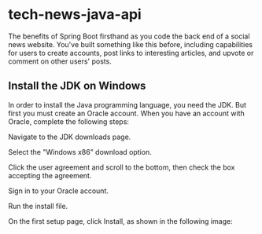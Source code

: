 # tech-news-java-api
The benefits of Spring Boot firsthand as you code the back end of a social news website. You've built something like this before, including capabilities for users to create accounts, post links to interesting articles, and upvote or comment on other users' posts.  

## Install the JDK on Windows
In order to install the Java programming language, you need the JDK. But first you must create an Oracle account. When you have an account with Oracle, complete the following steps:

Navigate to the JDK downloads page.

Select the "Windows x86" download option.

Click the user agreement and scroll to the bottom, then check the box accepting the agreement.

Sign in to your Oracle account.

Run the install file.

On the first setup page, click Install, as shown in the following image:
